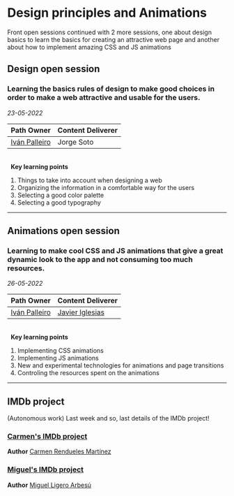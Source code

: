 # Design principles and Animations
Front open sessions continued with 2 more sessions, one about design basics to learn the basics for creating an attractive web page and another about how to implement amazing CSS and JS animations
## Design open session
### Learning the basics rules of design to make good choices in order to make a web attractive and usable for the users.

*23-05-2022*

<!-- (Do not change the line below!!!) -->
| **Path Owner** | **Content Deliverer** | 
| --- | --- | 
| [Iván Palleiro](https://github.com/ivantxu) | Jorge Soto | \ 

\
&nbsp; <!-- (Do not change this and above line PLEASE!!!) -->
**Key learning points** <!-- (Do not change this line!!!) -->
1. Things to take into account when designing a web
2. Organizing the information in a comfortable way for the users
3. Selecting a good color palette
4. Selecting a good typography

****

## Animations open session
### Learning to make cool CSS and JS animations that give a great dynamic look to the app and not consuming too much resources.

*26-05-2022*

<!-- (Do not change the line below!!!) -->
| **Path Owner** | **Content Deliverer** | 
| --- | --- | 
| [Iván Palleiro](https://github.com/ivantxu) | [Javier Iglesias](https://github.com/javieri-empathy) | \ 

\
&nbsp; <!-- (Do not change this and above line PLEASE!!!) -->
**Key learning points** <!-- (Do not change this line!!!) -->
1. Implementing CSS animations
2. Implementing JS animations
3. New and experimental technologies for animations and page transitions
4. Controling the resources spent on the animations

****

## IMDb project
(Autonomous work) <!-- Comment wheter if it is autonomous or group work -->
Last week and so, last details of the IMDb project!
### [Carmen's IMDb project](https://github.com/carmen279/IMDb_academy_app)
**Author** [Carmen Rendueles Martínez](https://github.com/carmen279)

### [Miguel's IMDb project](https://github.com/miguelliar/imdb_academy)
**Author** [Miguel Ligero Arbesú](https://github.com/miguelliar)
